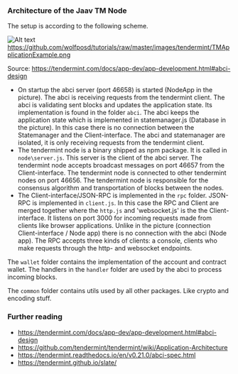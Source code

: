 ### Architecture of the Jaav TM Node

The setup is according to the following scheme.

![Alt text](https://github.com/wolfposd/tutorials/raw/master/images/tendermint/TMApplicationExample.png?raw=true "Scheme")
https://github.com/wolfposd/tutorials/raw/master/images/tendermint/TMApplicationExample.png

Source: https://tendermint.com/docs/app-dev/app-development.html#abci-design

 - On startup the abci server (port 46658) is started (NodeApp in the picture). The abci is receiving requests from the tendermint client. The abci is validating sent blocks and updates the application state.
 Its implementation is found in the folder `abci`. The abci keeps the application state which is implemented in statemanager.js (Database in the picture).
 In this case there is no connection between the Statemanager and the Client-interface. The abci and statemanager are isolated, it is only receiving requests from the tendermint client.
 - The tendermint node is a binary shipped as npm package. It is called in `node\server.js`. This server is the client of the abci server.
 The tendermint node accepts broadcast messages on port 46657 from the Client-interface.
 The tendermint node is connected to other tendermint nodes on port 46656. The tendermint node is responsible for the consensus algorithm and transportation of blocks between the nodes.
 - The Client-interface/JSON-RPC is implemented in the `rpc` folder. JSON-RPC is implemented in `client.js`. In this case the RPC and Client are merged together where the `http.js` and 'websocket.js' is the the Client-interface.
  It listens on port 3000 for incoming requests made from clients like browser applications. Unlike in the picture (connection Client-interface / Node app) there is no connection with the abci (Node app).
  The RPC accepts three kinds of clients: a console, clients who make requests through the http- and websocket endpoints.

The `wallet` folder contains the implementation of the account and contract wallet.  The handlers in the `handler` folder are used by the abci to process incoming blocks.

The `common` folder contains utils used by all other packages. Like crypto and encoding stuff.

### Further reading

- https://tendermint.com/docs/app-dev/app-development.html#abci-design
- https://github.com/tendermint/tendermint/wiki/Application-Architecture
- https://tendermint.readthedocs.io/en/v0.21.0/abci-spec.html
- https://tendermint.github.io/slate/


